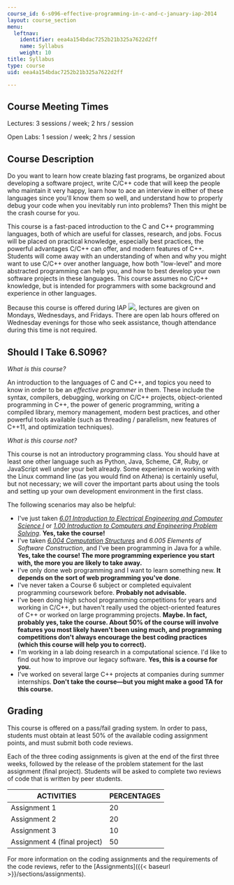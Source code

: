 ```yaml
---
course_id: 6-s096-effective-programming-in-c-and-c-january-iap-2014
layout: course_section
menu:
  leftnav:
    identifier: eea4a154bdac7252b21b325a7622d2ff
    name: Syllabus
    weight: 10
title: Syllabus
type: course
uid: eea4a154bdac7252b21b325a7622d2ff

---
```


Course Meeting Times
--------------------

Lectures: 3 sessions / week; 2 hrs / session

Open Labs: 1 session / week; 2 hrs / session

Course Description
------------------

Do you want to learn how create blazing fast programs, be organized about developing a software project, write C/C++ code that will keep the people who maintain it very happy, learn how to ace an interview in either of these languages since you'll know them so well, and understand how to properly debug your code when you inevitably run into problems? Then this might be the crash course for you.

This course is a fast-paced introduction to the C and C++ programming languages, both of which are useful for classes, research, and jobs. Focus will be placed on practical knowledge, especially best practices, the powerful advantages C/C++ can offer, and modern features of C++. Students will come away with an understanding of when and why you might want to use C/C++ over another language, how both "low-level" and more abstracted programming can help you, and how to best develop your own software projects in these languages. This course assumes no C/C++ knowledge, but is intended for programmers with some background and experience in other languages.

Because this course is offered during IAP ![](/images/educator/icon-question-iap.png), lectures are given on Mondays, Wednesdays, and Fridays. There are open lab hours offered on Wednesday evenings for those who seek assistance, though attendance during this time is not required.

Should I Take 6.S096?
---------------------

_What is this course?_

An introduction to the languages of C and C++, and topics you need to know in order to be an _effective programmer_ in them. These include the syntax, compilers, debugging, working on C/C++ projects, object-oriented programming in C++, the power of generic programming, writing a compiled library, memory management, modern best practices, and other powerful tools available (such as threading / parallelism, new features of C++11, and optimization techniques).

_What is this course not?_

This course is not an introductory programming class. You should have at least one other language such as Python, Java, Scheme, C#, Ruby, or JavaScript well under your belt already. Some experience in working with the Linux command line (as you would find on Athena) is certainly useful, but not necessary; we will cover the important parts about using the tools and setting up your own development environment in the first class.

The following scenarios may also be helpful:

*   I've just taken [_6.01 Introduction to Electrical Engineering and Computer Science I_](/courses/6-01sc-introduction-to-electrical-engineering-and-computer-science-i-spring-2011/) or [_1.00 Introduction to Computers and Engineering Problem Solving_](/courses/1-00-introduction-to-computers-and-engineering-problem-solving-spring-2012/). **Yes, take the course!**
*   I've taken [_6.004 Computation Structures_](/courses/6-004-computation-structures-spring-2009/) and _6.005 Elements of Software Construction_, and I've been programming in Java for a while. **Yes, take the course! The more programming experience you start with, the more you are likely to take away.**
*   I've only done web programming and I want to learn something new. **It depends on the sort of web programming you've done**.
*   I've never taken a Course 6 subject or completed equivalent programming coursework before. **Probably not advisable.**
*   I've been doing high school programming competitions for years and working in C/C++, but haven't really used the object-oriented features of C++ or worked on large programming projects. **Maybe. In fact, probably yes, take the course. About 50% of the course will involve features you most likely haven't been using much, and programming competitions don't always encourage the best coding practices (which this course will help you to correct).**
*   I'm working in a lab doing research in a computational science. I'd like to find out how to improve our legacy software. **Yes, this is a course for you.**
*   I've worked on several large C++ projects at companies during summer internships. **Don't take the course—but you might make a good TA for this course.**

Grading
-------

This course is offered on a pass/fail grading system. In order to pass, students must obtain at least 50% of the available coding assignment points, and must submit both code reviews.

Each of the three coding assignments is given at the end of the first three weeks, followed by the release of the problem statement for the last assignment (final project). Students will be asked to complete two reviews of code that is written by peer students.

| ACTIVITIES | PERCENTAGES |
| --- | --- |
| Assignment 1 | 20 |
| Assignment 2 | 20 |
| Assignment 3 | 10 |
| Assignment 4 (final project) | 50 

For more information on the coding assignments and the requirements of the code reviews, refer to the [Assignments]({{< baseurl >}}/sections/assignments).